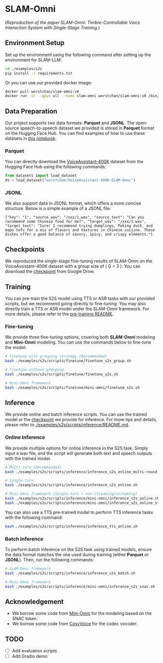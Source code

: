 # SLAM-Omni
(*Reproduction of the paper SLAM-Omni: Timbre-Controllable Voice Interaction System with Single-Stage Training.*)

## Environment Setup
Set up the environment using the following command after setting up the environment for SLAM-LLM:
```bash
cd ./examples/s2s
pip install -r requirements.txt
```

Or you can use our provided docker image:
```bash
docker pull worstchan/slam-omni:v0
docker run -it --gpus all --name slam-omni worstchan/slam-omni:v0 /bin/bash
```

## Data Preparation

Our project supports two data formats: **Parquet** and **JSONL**. The open-source speech-to-speech dataset we provided is stored in **Parquet** format on the Hugging Face Hub.  You can find examples of how to use these datasets in [this notebook](./demo/demo_data/demo.ipynb).

### Parquet
You can directly download the [VoiceAssistant-400K](https://huggingface.co/datasets/worstchan/VoiceAssistant-400K-SLAM-Omni) dataset from the Hugging Face Hub using the following commands:
```python
from datasets import load_dataset
ds = load_dataset("worstchan/VoiceAssistant-400K-SLAM-Omni")
```

### JSONL
We also support data in JSONL format, which offers a more concise structure. Below is a simple example of a JSONL file:  
```jsonl
{"key": "1", "source_wav": "/xxx/1.wav", "source_text": "Can you recommend some Chinese food for me?", "target_wav": "/xxx/1.wav", "target_text": "Sure! I recommend trying dumplings, Peking duck, and mapo tofu for a mix of flavors and textures in Chinese cuisine. These dishes offer a good balance of savory, spicy, and crispy elements."}
```

## Checkpoints
We reproduced the single-stage fine-tuning results of SLAM-Omni on the VoiceAssistant-400K dataset with a group size of \( G = 3 \). You can download the [checkpoint](url) from Google Drive.

## Training

You can pre-train the S2S model using TTS or ASR tasks with our provided scripts, but we recommend going directly to fine-tuning. You may also directly train a TTS or ASR model under the SLAM-Omni framework. For more details, please refer to the [pre-training README](./scripts/pretrain).

### Fine-tuning
We provide three fine-tuning options, covering both **SLAM-Omni** modeling and **Mini-Omni** modeling. You can use the commands below to fine-tune the model:
```bash
# finetune with grouping strategy (Recommended)
bash ./examples/s2s/scripts/finetune/finetune_s2s_group.sh

# finetune without grouping
bash ./examples/s2s/scripts/finetune/finetune_s2s.sh

# Mini-Omni framework
bash ./examples/s2s/scripts/finetune/mini-omni/finetune_s2s.sh
```

## Inference
We provide online and batch inference scripts. You can use the trained model or the [checkpoint](url) we provide for inference. For more tips and details, please refer to [./examples/s2s/scripts/inference/README.md](./scripts/inference/README.md).


### Online Inference
We provide multiple options for online inference in the S2S task. Simply input a wav file, and the script will generate both text and speech outputs with the trained model.

```bash
# Multi-turn (Recommended)
bash ./examples/s2s/scripts/inference/inference_s2s_online_multi-round.sh

# Single-turn
bash ./examples/s2s/scripts/inference/inference_s2s_online.sh

# Mini-Omni framework (Single-turn + non-streaming/streaming)
bash ./examples/s2s/scripts/inference/mini-omni/inference_s2s_online.sh
bash ./examples/s2s/scripts/inference/mini-omni/inference_s2s_online_stream.sh
```

You can also use a TTS pre-trained model to perform TTS inference tasks with the following command:
```bash
bash ./examples/s2s/scripts/inference/inference_tts_online.sh
```

### Batch Inference

To perform batch inference on the S2S task using trained models, ensure the data format matches the one used during training (either **Parquet** or **JSONL**). Then, run the following commands:

```bash
# SLAM-Omni framework
bash ./examples/s2s/scripts/inference/inference_s2s_batch.sh

# Mini-Omni framework
bash ./examples/s2s/scripts/inference/mini-omni/inference_s2s_snac.sh
```


<!-- ## Evaluation
TBD

## Gradio Demo
TBD -->


## Acknowledgement
- We borrow some code from [Mini-Omni](https://github.com/gpt-omni/mini-omni) for the modeling based on the SNAC token.
- We borrow some code from [CosyVoice](https://github.com/FunAudioLLM/CosyVoice) for the codec vocoder.

## TODO
- [ ] Add evaluation scripts
- [ ] Add Gradio demo
